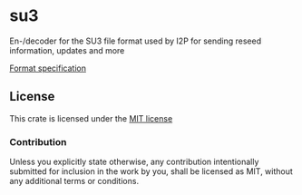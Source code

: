 # su3

En-/decoder for the SU3 file format used by I2P for sending reseed information, updates and more

[Format specification](https://geti2p.net/spec/updates#su3-file-specification)

## License

This crate is licensed under the [MIT license](https://opensource.org/licenses/MIT)

### Contribution

Unless you explicitly state otherwise, any contribution intentionally submitted for inclusion in the work by you, shall be licensed as MIT, without any additional terms or conditions.
